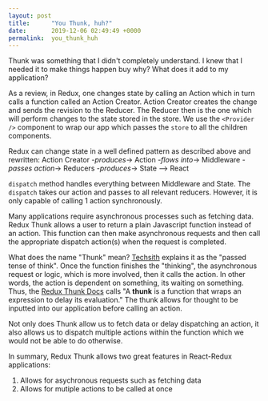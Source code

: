 ```yaml
---
layout: post
title:      "You Thunk, huh?"
date:       2019-12-06 02:49:49 +0000
permalink:  you_thunk_huh
---
```



Thunk was something that I didn't completely understand. I knew that I needed it to make things happen buy why? What does it add to my application?

As a review, in Redux, one changes state by calling an Action which in turn calls a function called an Action Creator. Action Creator creates the change and sends the revision to the Reducer. The Reducer then is the one which will perform changes to the state stored in the store. We use the `<Provider />` component to wrap our app which passes the `store` to all the children components. 

Redux can change state in a well defined pattern as described above and rewritten:
Action Creator -*produces*-> Action -*flows into*-> Middleware -*passes action*-> Reducers -*produces*-> State --> React

`dispatch` method handles everything between Middleware and State. The `dispatch` takes our action and passes to all relevant reducers.  However, it is only capable of calling 1 action synchronously.

Many applications require asynchronous processes such as fetching data. Redux Thunk allows a user to return a plain Javascript function instead of an action. This function can then make asynchronous requests and then call the appropriate dispatch action(s) when the request is completed.

What does the name "Thunk" mean? [Techsith](https://www.youtube.com/watch?v=Sqkm39rqmEg) explains it as the "passed tense of think". Once the function finishes the "thinking", the asynchronous request or logic, which is more involved, then it calls the action. In other words, the action is dependent on something, its waiting on something. Thus, the [Redux Thunk Docs](https://github.com/reduxjs/redux-thunk) calls "A **thunk** is a function that wraps an expression to delay its evaluation." The thunk allows for thought to be inputted into our application before calling an action.

Not only does Thunk allow us to fetch data or delay dispatching an action, it also allows us to dispatch multiple actions within the function which we would not be able to do otherwise. 

In summary, Redux Thunk allows two great features in React-Redux applications: 
1) Allows for asychronous requests such as fetching data
2) Allows for mutiple actions to be called at once


